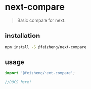 # next-compare
> Basic compare for next.

## installation
```bash
npm install -S @feizheng/next-compare
```

## usage
```js
import '@feizheng/next-compare';

//DOCS here!
```

